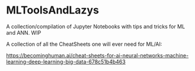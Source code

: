# MLToolsAndLazys
A collection/compilation of Jupyter Notebooks with tips and tricks for ML and ANN. WIP

A collection of all the CheatSheets one will ever need for ML/AI:  

https://becominghuman.ai/cheat-sheets-for-ai-neural-networks-machine-learning-deep-learning-big-data-678c51b4b463



